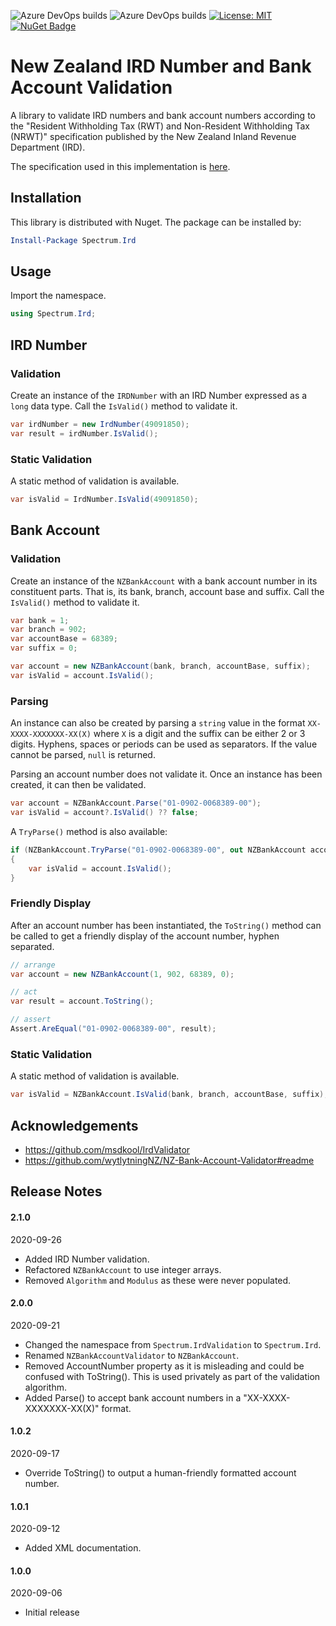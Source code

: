 ![Azure DevOps builds](https://img.shields.io/azure-devops/build/twoteesbrett/dd494a5e-71a9-497f-9e0a-717d34eae722/2)
![Azure DevOps builds](https://img.shields.io/azure-devops/tests/twoteesbrett/dd494a5e-71a9-497f-9e0a-717d34eae722/2)
[![License: MIT](https://img.shields.io/badge/License-MIT-yellow.svg)](LICENSE)
[![NuGet Badge](https://buildstats.info/nuget/Spectrum.Ird)](https://www.nuget.org/packages/Spectrum.Ird)

# New Zealand IRD Number and Bank Account Validation

A library to validate IRD numbers and bank account numbers according to the "Resident Withholding Tax (RWT) and Non-Resident Withholding Tax (NRWT)" specification published by the New Zealand Inland Revenue Department (IRD).

The specification used in this implementation is [here](https://www.ird.govt.nz/-/media/project/ir/documents/income-tax/withholding-taxes/rwt-nrwt-withholding-tax-certificate/2020-rwt-and-nrwt-certificate-filing-specification.pdf).

## Installation
This library is distributed with Nuget. The package can be installed by:

```ps1
Install-Package Spectrum.Ird
```

## Usage
Import the namespace.

```csharp
using Spectrum.Ird;
```

## IRD Number
### Validation
Create an instance of the `IRDNumber` with an IRD Number expressed as a `long` data type. Call the `IsValid()` method to validate it.

```csharp
var irdNumber = new IrdNumber(49091850);
var result = irdNumber.IsValid();
```

### Static Validation
A static method of validation is available.

```csharp
var isValid = IrdNumber.IsValid(49091850);
```

## Bank Account
### Validation
Create an instance of the `NZBankAccount` with a bank account number in its constituent parts. That is, its bank, branch, account base and suffix. Call the `IsValid()` method to validate it.

```csharp
var bank = 1;
var branch = 902;
var accountBase = 68389;
var suffix = 0;

var account = new NZBankAccount(bank, branch, accountBase, suffix);
var isValid = account.IsValid();
```

### Parsing

An instance can also be created by parsing a `string` value in the format `XX-XXXX-XXXXXXX-XX(X)` where `X` is a digit and the suffix can be either 2 or 3 digits. Hyphens, spaces or periods can be used as separators. If the value cannot be parsed, `null` is returned.

Parsing an account number does not validate it. Once an instance has been created, it can then be validated.

```csharp
var account = NZBankAccount.Parse("01-0902-0068389-00");
var isValid = account?.IsValid() ?? false;
```

A `TryParse()` method is also available:

```csharp
if (NZBankAccount.TryParse("01-0902-0068389-00", out NZBankAccount account))
{
    var isValid = account.IsValid();
}
```

### Friendly Display
After an account number has been instantiated, the `ToString()` method can be called to get a friendly display of the account number, hyphen separated.

```csharp
// arrange
var account = new NZBankAccount(1, 902, 68389, 0);

// act
var result = account.ToString();

// assert
Assert.AreEqual("01-0902-0068389-00", result);
```

### Static Validation
A static method of validation is available.

```csharp
var isValid = NZBankAccount.IsValid(bank, branch, accountBase, suffix);
```

## Acknowledgements
* https://github.com/msdkool/IrdValidator
* https://github.com/wytlytningNZ/NZ-Bank-Account-Validator#readme

## Release Notes
#### 2.1.0
2020-09-26
* Added IRD Number validation.
* Refactored `NZBankAccount` to use integer arrays.
* Removed `Algorithm` and `Modulus` as these were never populated.

#### 2.0.0
2020-09-21
* Changed the namespace from `Spectrum.IrdValidation` to `Spectrum.Ird`.
* Renamed `NZBankAccountValidator` to `NZBankAccount`.
* Removed AccountNumber property as it is misleading and could be confused with ToString(). This is used privately as part of the validation algorithm.
* Added Parse() to accept bank account numbers in a "XX-XXXX-XXXXXXX-XX(X)" format.

#### 1.0.2
2020-09-17
* Override ToString() to output a human-friendly formatted account number.

#### 1.0.1
2020-09-12
* Added XML documentation.

#### 1.0.0
2020-09-06
* Initial release 

